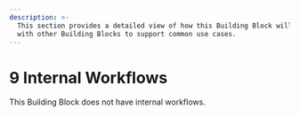 ```yaml
---
description: >-
  This section provides a detailed view of how this Building Block will interact
  with other Building Blocks to support common use cases.
---
```


# 9 Internal Workflows

This Building Block does not have internal workflows.
